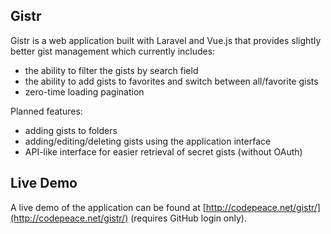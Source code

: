 ## Gistr

Gistr is a web application built with Laravel and Vue.js that provides slightly better gist management which currently includes:

* the ability to filter the gists by search field
* the ability to add gists to favorites and switch between all/favorite gists
* zero-time loading pagination

Planned features:

* adding gists to folders
* adding/editing/deleting gists using the application interface
* API-like interface for easier retrieval of secret gists (without OAuth)


## Live Demo

A live demo of the application can be found at [http://codepeace.net/gistr/](http://codepeace.net/gistr/) (requires GitHub login only).